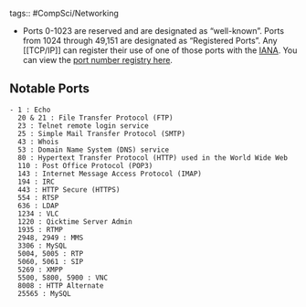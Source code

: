 tags:: #CompSci/Networking

- Ports 0-1023 are reserved and are designated as “well-known”. Ports from 1024 through 49,151 are designated as “Registered Ports”. Any [[TCP/IP]] can register their use of one of those ports with the [IANA](https://www.iana.org/). You can view the [port number registry here](https://www.iana.org/assignments/service-names-port-numbers/service-names-port-numbers.xhtml).
## Notable Ports
	- 1 : Echo
	  20 & 21 : File Transfer Protocol (FTP)
	  23 : Telnet remote login service
	  25 : Simple Mail Transfer Protocol (SMTP)
	  43 : Whois
	  53 : Domain Name System (DNS) service
	  80 : Hypertext Transfer Protocol (HTTP) used in the World Wide Web
	  110 : Post Office Protocol (POP3)
	  143 : Internet Message Access Protocol (IMAP)
	  194 : IRC
	  443 : HTTP Secure (HTTPS)
	  554 : RTSP
	  636 : LDAP
	  1234 : VLC
	  1220 : Qicktime Server Admin
	  1935 : RTMP
	  2948, 2949 : MMS
	  3306 : MySQL
	  5004, 5005 : RTP
	  5060, 5061 : SIP
	  5269 : XMPP
	  5500, 5800, 5900 : VNC
	  8008 : HTTP Alternate
	  25565 : MySQL